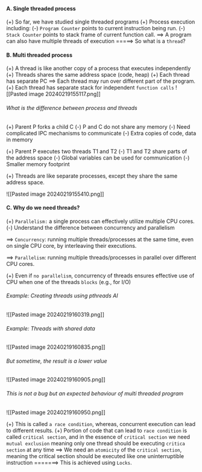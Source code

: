 #### A. Single threaded process
(+) So far, we have studied single threaded programs
(+) Process execution including:
	(-) `Program Counter` points to current instruction being run.
	(-) `Stack Counter` points to stack frame of current function call.
==> A program can also have multiple threads of execution
=====> So what is a `thread`?

#### B. Multi threaded process
(+) A thread is like another copy of a process that executes independently
(+) Threads shares the same address space (code, heap)
(+) Each thread has separate PC ==> Each thread may run over different part of the program.
(+) Each thread has separate stack for independent `function calls`
![[Pasted image 20240219155117.png]]

###### What is the difference between process and threads
(+) Parent P forks a child C
	(-) P and C do not share any memory
	(-) Need complicated IPC mechanisms to communicate
	(-) Extra copies of  code, data in memory

(+) Parent P executes two threads T1 and T2
	(-) T1 and T2 share parts of the address space
	(-) Global variables can be used for communication
	(-) Smaller memory footprint

(+) Threads are like separate processes, except they share the same address space.

![[Pasted image 20240219155410.png]]
#### C. Why do we need threads?
(+) `Parallelism:` a single process can effectively utilize multiple CPU cores.
	(-) Understand the difference between concurrency and parallelism

==> `Concurrency`: running multiple threads/processes at the same time, even on single CPU core, by interleaving their executions.

==> `Parallelism`: running multiple threads/processes in parallel over different CPU cores.

(+) Even if `no parallelism`, concurrency of threads ensures effective use of CPU when one of the threads `blocks` (e.g., for I/O)

###### Example: Creating threads using pthreads AI
![[Pasted image 20240219160319.png]]


###### Example: Threads with shared data
![[Pasted image 20240219160835.png]]

###### But sometime, the result is a lower value 
![[Pasted image 20240219160905.png]]

###### This is not a bug but an expected behaviour of multi threaded program
![[Pasted image 20240219160950.png]]

(+) This is called `a race condition`, whereas, concurrent execution can lead to different results.
(+) Portion of code that can lead to `race condition` is called `critical section`, and in the essence of `critical section` we need `mutual exclusion` meaning only one thread should be executing `critica section` at any time
==> We need an `atomicity` of the `critical section`, meaning the critical section should be executed like one uninterruptible instruction
=======> This is achieved using `Locks`.